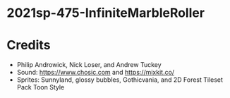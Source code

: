 # 2021sp-475-InfiniteMarbleRoller

# Credits
 - Philip Androwick, Nick Loser, and Andrew Tuckey
 - Sound: https://www.chosic.com and https://mixkit.co/
 - Sprites: Sunnyland, glossy bubbles, Gothicvania, and 2D Forest Tileset Pack Toon Style
